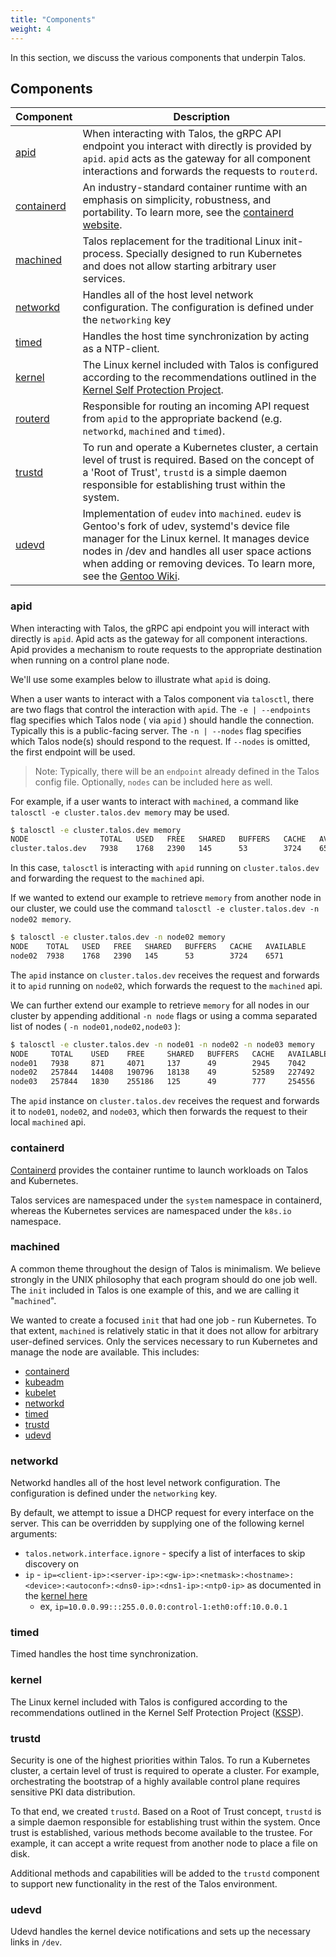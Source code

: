 ```yaml
---
title: "Components"
weight: 4
---
```


In this section, we discuss the various components that underpin Talos.

## Components

| Component                | Description                                                                                                                                                                                                                                                                                                   |
| ------------------------ | ------------------------------------------------------------------------------------------------------------------------------------------------------------------------------------------------------------------------------------------------------------------------------------------------------------- |
| [apid](apid)             | When interacting with Talos, the gRPC API endpoint you interact with directly is provided by `apid`. `apid` acts as the gateway for all component interactions and forwards the requests to `routerd`.                                                                                                     |
| [containerd](containerd) | An industry-standard container runtime with an emphasis on simplicity, robustness, and portability. To learn more, see the [containerd website](https://containerd.io).                                                                                                                                         |
| [machined](machined)     | Talos replacement for the traditional Linux init-process. Specially designed to run Kubernetes and does not allow starting arbitrary user services.                                                                                                                                                           |
| [networkd](networkd)     | Handles all of the host level network configuration. The configuration is defined under the `networking` key                                                                                                                                                                                                      |
| [timed](timed)           | Handles the host time synchronization by acting as a NTP-client.                                                                                                                                                                                                                                              |
| [kernel](kernel)         | The Linux kernel included with Talos is configured according to the recommendations outlined in the [Kernel Self Protection Project](http://kernsec.org/wiki/index.php/Kernel_Self_Protection_Project).                                                                                                       |
| [routerd](routerd)       | Responsible for routing an incoming API request from `apid` to the appropriate backend (e.g. `networkd`, `machined` and `timed`).                                                                                                                                                                                  |
| [trustd](trustd)         | To run and operate a Kubernetes cluster, a certain level of trust is required. Based on the concept of a 'Root of Trust', `trustd` is a simple daemon responsible for establishing trust within the system.                                                                                                    |
| [udevd](udevd)           | Implementation of `eudev` into `machined`. `eudev` is Gentoo's fork of udev, systemd's device file manager for the Linux kernel. It manages device nodes in /dev and handles all user space actions when adding or removing devices. To learn more, see the [Gentoo Wiki](https://wiki.gentoo.org/wiki/Eudev). |

### apid

When interacting with Talos, the gRPC api endpoint you will interact with directly is `apid`.
Apid acts as the gateway for all component interactions.
Apid provides a mechanism to route requests to the appropriate destination when running on a control plane node.

We'll use some examples below to illustrate what `apid` is doing.

When a user wants to interact with a Talos component via `talosctl`, there are two flags that control the interaction with `apid`.
The `-e | --endpoints` flag specifies which Talos node ( via `apid` ) should handle the connection.
Typically this is a public-facing server.
The `-n | --nodes` flag specifies which Talos node(s) should respond to the request.
If `--nodes` is omitted, the first endpoint will be used.

> Note: Typically, there will be an `endpoint` already defined in the Talos config file.
> Optionally, `nodes` can be included here as well.

For example, if a user wants to interact with `machined`, a command like `talosctl -e cluster.talos.dev memory` may be used.

```bash
$ talosctl -e cluster.talos.dev memory
NODE                TOTAL   USED   FREE   SHARED   BUFFERS   CACHE   AVAILABLE
cluster.talos.dev   7938    1768   2390   145      53        3724    6571
```

In this case, `talosctl` is interacting with `apid` running on `cluster.talos.dev` and forwarding the request to the `machined` api.

If we wanted to extend our example to retrieve `memory` from another node in our cluster, we could use the command `talosctl -e cluster.talos.dev -n node02 memory`.

```bash
$ talosctl -e cluster.talos.dev -n node02 memory
NODE    TOTAL   USED   FREE   SHARED   BUFFERS   CACHE   AVAILABLE
node02  7938    1768   2390   145      53        3724    6571
```

The `apid` instance on `cluster.talos.dev` receives the request and forwards it to `apid` running on `node02`, which forwards the request to the `machined` api.

We can further extend our example to retrieve `memory` for all nodes in our cluster by appending additional `-n node` flags or using a comma separated list of nodes ( `-n node01,node02,node03` ):

```bash
$ talosctl -e cluster.talos.dev -n node01 -n node02 -n node03 memory
NODE     TOTAL    USED    FREE     SHARED   BUFFERS   CACHE   AVAILABLE
node01   7938     871     4071     137      49        2945    7042
node02   257844   14408   190796   18138    49        52589   227492
node03   257844   1830    255186   125      49        777     254556
```

The `apid` instance on `cluster.talos.dev` receives the request and forwards it to `node01`, `node02`, and `node03`, which then forwards the request to their local `machined` api.

### containerd

[Containerd](https://github.com/containerd/containerd) provides the container runtime to launch workloads on Talos and Kubernetes.

Talos services are namespaced under the `system` namespace in containerd, whereas the Kubernetes services are namespaced under the `k8s.io` namespace.

### machined

A common theme throughout the design of Talos is minimalism.
We believe strongly in the UNIX philosophy that each program should do one job well.
The `init` included in Talos is one example of this, and we are calling it "`machined`".

We wanted to create a focused `init` that had one job - run Kubernetes.
To that extent, `machined` is relatively static in that it does not allow for arbitrary user-defined services.
Only the services necessary to run Kubernetes and manage the node are available.
This includes:

- [containerd](containerd)
- [kubeadm](kubeadm)
- [kubelet](https://kubernetes.io/docs/concepts/overview/components/)
- [networkd](networkd)
- [timed](timed)
- [trustd](trustd)
- [udevd](udevd)

### networkd

Networkd handles all of the host level network configuration.
The configuration is defined under the `networking` key.

By default, we attempt to issue a DHCP request for every interface on the server.
This can be overridden by supplying one of the following kernel arguments:

- `talos.network.interface.ignore` - specify a list of interfaces to skip discovery on
- `ip` - `ip=<client-ip>:<server-ip>:<gw-ip>:<netmask>:<hostname>:<device>:<autoconf>:<dns0-ip>:<dns1-ip>:<ntp0-ip>` as documented in the [kernel here](https://www.kernel.org/doc/Documentation/filesystems/nfs/nfsroot.txt)
  - ex, `ip=10.0.0.99:::255.0.0.0:control-1:eth0:off:10.0.0.1`

### timed

Timed handles the host time synchronization.

### kernel

The Linux kernel included with Talos is configured according to the recommendations outlined in the Kernel Self Protection Project ([KSSP](http://kernsec.org/wiki/index.php/Kernel_Self_Protection_Project)).

### trustd

Security is one of the highest priorities within Talos.
To run a Kubernetes cluster, a certain level of trust is required to operate a cluster.
For example, orchestrating the bootstrap of a highly available control plane requires sensitive PKI data distribution.

To that end, we created `trustd`.
Based on a Root of Trust concept, `trustd` is a simple daemon responsible for establishing trust within the system.
Once trust is established, various methods become available to the trustee.
For example, it can accept a write request from another node to place a file on disk.

Additional methods and capabilities will be added to the `trustd` component to support new functionality in the rest of the Talos environment.

### udevd

Udevd handles the kernel device notifications and sets up the necessary links in `/dev`.
